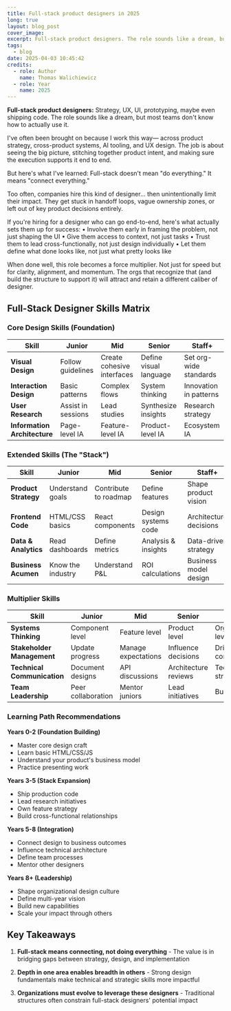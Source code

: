 ```yaml
---
title: Full-stack product designers in 2025
long: true
layout: blog_post
cover_image: 
excerpt: Full-stack product designers. The role sounds like a dream, but most teams don't know how to actually use it.
tags:
  - blog
date: 2025-04-03 10:45:42
credits:
  - role: Author
    name: Thomas Walichiewicz
  - role: Year
    name: 2025
---
```


**Full-stack product designers:**
Strategy, UX, UI, prototyping, maybe even shipping code. The role sounds like a dream, but most teams don't know how to actually use it.

I've often been brought on because I work this way— across product strategy, cross-product systems, AI tooling, and UX design. The job is about seeing the big picture, stitching together product intent, and making sure the execution supports it end to end.

But here's what I've learned:
Full-stack doesn't mean "do everything."
It means "connect everything."

Too often, companies hire this kind of designer… then unintentionally limit their impact. They get stuck in handoff loops, vague ownership zones, or left out of key product decisions entirely.

If you're hiring for a designer who can go end-to-end, here's what actually sets them up for success:
 • Involve them early in framing the problem, not just shaping the UI
 • Give them access to context, not just tasks
 • Trust them to lead cross-functionally, not just design individually
 • Let them define what done looks like, not just what pretty looks like

When done well, this role becomes a force multiplier. Not just for speed but for clarity, alignment, and momentum. The orgs that recognize that (and build the structure to support it) will attract and retain a different caliber of designer.

## Full-Stack Designer Skills Matrix

### Core Design Skills (Foundation)
| Skill | Junior | Mid | Senior | Staff+ |
|-------|--------|-----|--------|--------|
| **Visual Design** | Follow guidelines | Create cohesive interfaces | Define visual language | Set org-wide standards |
| **Interaction Design** | Basic patterns | Complex flows | System thinking | Innovation in patterns |
| **User Research** | Assist in sessions | Lead studies | Synthesize insights | Research strategy |
| **Information Architecture** | Page-level IA | Feature-level IA | Product-level IA | Ecosystem IA |

### Extended Skills (The "Stack")
| Skill | Junior | Mid | Senior | Staff+ |
|-------|--------|-----|--------|--------|
| **Product Strategy** | Understand goals | Contribute to roadmap | Define features | Shape product vision |
| **Frontend Code** | HTML/CSS basics | React components | Design systems code | Architecture decisions |
| **Data & Analytics** | Read dashboards | Define metrics | Analysis & insights | Data-driven strategy |
| **Business Acumen** | Know the industry | Understand P&L | ROI calculations | Business model design |

### Multiplier Skills
| Skill | Junior | Mid | Senior | Staff+ |
|-------|--------|-----|--------|--------|
| **Systems Thinking** | Component level | Feature level | Product level | Organization level |
| **Stakeholder Management** | Update progress | Manage expectations | Influence decisions | Drive consensus |
| **Technical Communication** | Document designs | API discussions | Architecture reviews | Tech strategy |
| **Team Leadership** | Peer collaboration | Mentor juniors | Lead initiatives | Build culture |

### Learning Path Recommendations

**Years 0-2 (Foundation Building)**
- Master core design craft
- Learn basic HTML/CSS/JS
- Understand your product's business model
- Practice presenting work

**Years 3-5 (Stack Expansion)**
- Ship production code
- Lead research initiatives
- Own feature strategy
- Build cross-functional relationships

**Years 5-8 (Integration)**
- Connect design to business outcomes
- Influence technical architecture
- Define team processes
- Mentor other designers

**Years 8+ (Leadership)**
- Shape organizational design culture
- Define multi-year vision
- Build new capabilities
- Scale your impact through others

## Key Takeaways

1. **Full-stack means connecting, not doing everything** - The value is in bridging gaps between strategy, design, and implementation

2. **Depth in one area enables breadth in others** - Strong design fundamentals make technical and strategic skills more impactful

3. **Organizations must evolve to leverage these designers** - Traditional structures often constrain full-stack designers' potential impact
